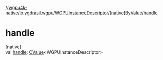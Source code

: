 //[wgpu4k-native](../../../../index.md)/[io.ygdrasil.wgpu](../../index.md)/[WGPUInstanceDescriptor](../index.md)/[[native]ByValue](index.md)/[handle](handle.md)

# handle

[native]\
val [handle](handle.md): [CValue](https://kotlinlang.org/api/core/kotlin-stdlib/kotlinx.cinterop/-c-value/index.html)&lt;WGPUInstanceDescriptor&gt;